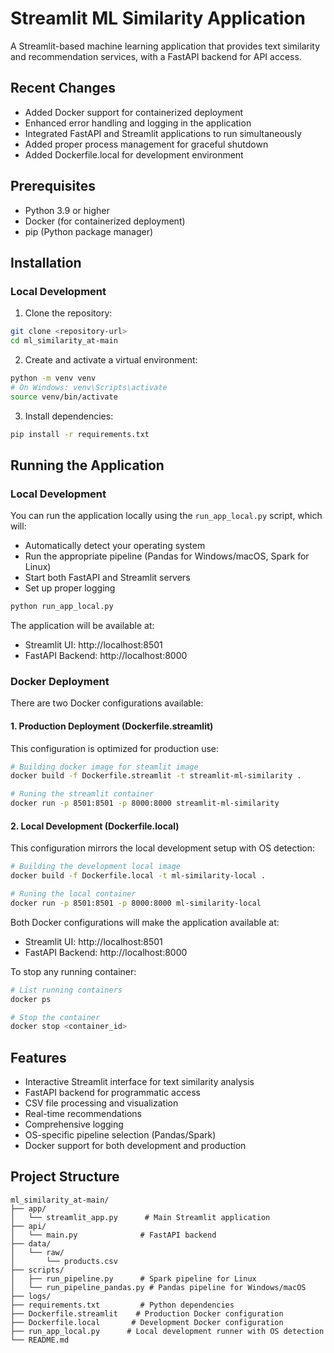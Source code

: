 # Streamlit ML Similarity Application

A Streamlit-based machine learning application that provides text similarity and recommendation services, with a FastAPI backend for API access.

## Recent Changes


- Added Docker support for containerized deployment
- Enhanced error handling and logging in the application
- Integrated FastAPI and Streamlit applications to run simultaneously
- Added proper process management for graceful shutdown
- Added Dockerfile.local for development environment

## Prerequisites

- Python 3.9 or higher
- Docker (for containerized deployment)
- pip (Python package manager)

## Installation

### Local Development

1. Clone the repository:
```bash
git clone <repository-url>
cd ml_similarity_at-main
```

2. Create and activate a virtual environment:
```bash
python -m venv venv
# On Windows: venv\Scripts\activate
source venv/bin/activate  
```

3. Install dependencies:
```bash
pip install -r requirements.txt
```

## Running the Application

### Local Development

You can run the application locally using the `run_app_local.py` script, which will:
- Automatically detect your operating system
- Run the appropriate pipeline (Pandas for Windows/macOS, Spark for Linux)
- Start both FastAPI and Streamlit servers
- Set up proper logging

```bash
python run_app_local.py
```

The application will be available at:
- Streamlit UI: http://localhost:8501
- FastAPI Backend: http://localhost:8000

### Docker Deployment

There are two Docker configurations available:

#### 1. Production Deployment (Dockerfile.streamlit)
This configuration is optimized for production use:

```bash
# Building docker image for steamlit image
docker build -f Dockerfile.streamlit -t streamlit-ml-similarity .

# Runing the streamlit container
docker run -p 8501:8501 -p 8000:8000 streamlit-ml-similarity
```

#### 2. Local Development (Dockerfile.local)
This configuration mirrors the local development setup with OS detection:

```bash
# Building the development local image
docker build -f Dockerfile.local -t ml-similarity-local .

# Runing the local container
docker run -p 8501:8501 -p 8000:8000 ml-similarity-local
```

Both Docker configurations will make the application available at:
- Streamlit UI: http://localhost:8501
- FastAPI Backend: http://localhost:8000

To stop any running container:
```bash
# List running containers
docker ps

# Stop the container
docker stop <container_id>
```

## Features

- Interactive Streamlit interface for text similarity analysis
- FastAPI backend for programmatic access
- CSV file processing and visualization
- Real-time recommendations
- Comprehensive logging
- OS-specific pipeline selection (Pandas/Spark)
- Docker support for both development and production

## Project Structure

```
ml_similarity_at-main/
├── app/
│   └── streamlit_app.py      # Main Streamlit application
├── api/
│   └── main.py              # FastAPI backend
├── data/
│   └── raw/
│       └── products.csv
├── scripts/
│   ├── run_pipeline.py      # Spark pipeline for Linux
│   └── run_pipeline_pandas.py # Pandas pipeline for Windows/macOS
├── logs/
├── requirements.txt         # Python dependencies
├── Dockerfile.streamlit    # Production Docker configuration
├── Dockerfile.local       # Development Docker configuration
├── run_app_local.py      # Local development runner with OS detection
└── README.md
```





